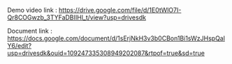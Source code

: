 Demo video link : https://drive.google.com/file/d/1E0tWlO7I-Qr8COGwzb_3TYFaDBIIHl_t/view?usp=drivesdk


Document link : https://docs.google.com/document/d/1sErjNkH3v3b0CBon1Bi1sWzJHspQalY6/edit?usp=drivesdk&ouid=109247335308949202087&rtpof=true&sd=true
